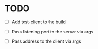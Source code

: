 # TODO

- [ ] Add test-client to the build
- [ ] Pass listening port to the server via args
- [ ] Pass address to the client via args

